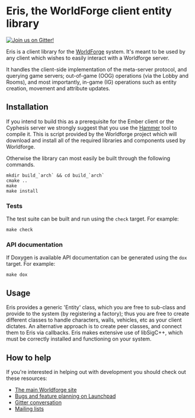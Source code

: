 # Eris, the WorldForge client entity library

[![Join us on Gitter!](https://badges.gitter.im/Worldforge.svg)](https://gitter.im/Worldforge/Lobby)

Eris is a client library for the [WorldForge](http://worldforge.org/ "The main Worldforge site") system. It's meant to
be used by any client which wishes to easily interact with a Worldforge server.

It handles the client-side implementation of the meta-server protocol, and
querying game servers; out-of-game (OOG) operations (via the Lobby and Rooms), 
and most importantly, in-game (IG) operations such as entity creation, movement 
and attribute updates.

## Installation

If you intend to build this as a prerequisite for the Ember client or the Cyphesis server we strongly suggest that you 
use the [Hammer](http://wiki.worldforge.org/wiki/Hammer_Script "The Hammer script") tool to compile it.
This is script provided by the Worldforge project which will download and install all of the required libraries and 
components used by Worldforge.

Otherwise the library can most easily be built through the following commands.
```
mkdir build_`arch` && cd build_`arch`
cmake ..
make
make install
```

### Tests

The test suite can be built and run using the ```check``` target. For example:

```
make check
```

### API documentation

If Doxygen is available API documentation can be generated using the ```dox``` target. For example:

```
make dox
```

## Usage

Eris provides a generic 'Entity' class, which you are free to sub-class and
provide to the system (by registering a factory); thus you are free to create
different classes to handle characters, walls, vehicles, etc as your client
dictates. An alternative approach is to create peer classes, and connect them
to Eris via callbacks. Eris makes extensive use of libSigC++, which must be
correctly installed and functioning on your system.

## How to help

If you're interested in helping out with development you should check out these resources:

* [The main Worldforge site](http://worldforge.org/ "The main Worldforge site")
* [Bugs and feature planning on Launchpad](https://launchpad.net/eris "Eris Launchpad entry")
* [Gitter conversation](https://gitter.im/Worldforge/Lobby "Gitter conversation")
* [Mailing lists](http://mail.worldforge.org/lists/listinfo/ "Mailing lists")
